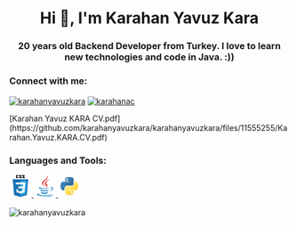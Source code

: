 <h1 align="center">Hi 👋, I'm Karahan Yavuz Kara</h1>
<h3 align="center">20 years old Backend Developer from Turkey. I love to learn new technologies and code in Java. :))</h3>

<h3 align="left">Connect with me:</h3>
<p align="left">
<a href="https://linkedin.com/in/karahanyavuzkara" target="blank"><img align="center" src="https://raw.githubusercontent.com/rahuldkjain/github-profile-readme-generator/master/src/images/icons/Social/linked-in-alt.svg" alt="karahanyavuzkara" height="30" width="40" /></a>
<a href="https://instagram.com/karahanac" target="blank"><img align="center" src="https://raw.githubusercontent.com/rahuldkjain/github-profile-readme-generator/master/src/images/icons/Social/instagram.svg" alt="karahanac" height="30" width="40" /></a>
</p>
[Karahan Yavuz KARA CV.pdf](https://github.com/karahanyavuzkara/karahanyavuzkara/files/11555255/Karahan.Yavuz.KARA.CV.pdf)

<h3 align="left">Languages and Tools:</h3>
<p align="left"> <a href="https://www.w3schools.com/css/" target="_blank" rel="noreferrer"> <img src="https://raw.githubusercontent.com/devicons/devicon/master/icons/css3/css3-original-wordmark.svg" alt="css3" width="40" height="40"/> </a> <a href="https://www.java.com" target="_blank" rel="noreferrer"> <img src="https://raw.githubusercontent.com/devicons/devicon/master/icons/java/java-original.svg" alt="java" width="40" height="40"/> </a> <a href="https://www.python.org" target="_blank" rel="noreferrer"> <img src="https://raw.githubusercontent.com/devicons/devicon/master/icons/python/python-original.svg" alt="python" width="40" height="40"/> </a> </p>

<p><img align="center" src="https://github-readme-stats.vercel.app/api/top-langs?username=karahanyavuzkara&show_icons=true&locale=en&layout=compact" alt="karahanyavuzkara" /></p>

